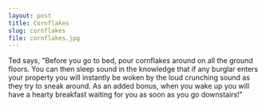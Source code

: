 ```yaml
---
layout: post
title: Cornflakes
slug: cornflakes
file: cornflakes.jpg
---
```


Ted says, "Before you go to bed, pour cornflakes around on all the ground floors. You can then sleep sound in the knowledge that if any burglar enters your property you will instantly be woken by the loud crunching sound as they try to sneak around.
As an added bonus, when you wake up you will have a hearty breakfast waiting for you as soon as you go downstairs!"
